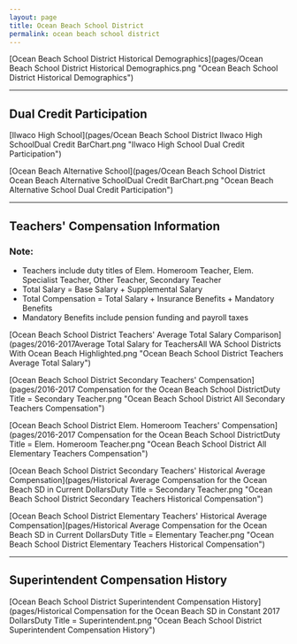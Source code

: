 ```yaml
---
layout: page
title: Ocean Beach School District
permalink: ocean beach school district
---
```



[Ocean Beach School District Historical Demographics](pages/Ocean Beach School District Historical Demographics.png "Ocean Beach School District Historical Demographics")

___

## Dual Credit Participation

[Ilwaco High School](pages/Ocean Beach School District Ilwaco High SchoolDual Credit BarChart.png "Ilwaco High School Dual Credit Participation")

[Ocean Beach Alternative School](pages/Ocean Beach School District Ocean Beach Alternative SchoolDual Credit BarChart.png "Ocean Beach Alternative School Dual Credit Participation")


___

## Teachers' Compensation Information
### Note:
- Teachers include duty titles of Elem. Homeroom Teacher, Elem. Specialist Teacher, Other Teacher, Secondary Teacher
- Total Salary = Base Salary + Supplemental Salary
- Total Compensation = Total Salary + Insurance Benefits + Mandatory Benefits
- Mandatory Benefits include pension funding and payroll taxes

[Ocean Beach School District Teachers' Average Total Salary Comparison](pages/2016-2017Average Total Salary for TeachersAll WA School Districts With Ocean Beach Highlighted.png "Ocean Beach School District Teachers Average Total Salary")

[Ocean Beach School District Secondary Teachers' Compensation](pages/2016-2017 Compensation for the Ocean Beach School DistrictDuty Title = Secondary Teacher.png "Ocean Beach School District All Secondary Teachers Compensation")

[Ocean Beach School District Elem. Homeroom Teachers' Compensation](pages/2016-2017 Compensation for the Ocean Beach School DistrictDuty Title = Elem. Homeroom Teacher.png "Ocean Beach School District All Elementary Teachers Compensation")

[Ocean Beach School District Secondary Teachers' Historical Average Compensation](pages/Historical Average Compensation for the Ocean Beach SD in Current DollarsDuty Title = Secondary Teacher.png "Ocean Beach School District Secondary Teachers Historical Compensation")

[Ocean Beach School District Elementary Teachers' Historical Average Compensation](pages/Historical Average Compensation for the Ocean Beach SD in Current DollarsDuty Title = Elementary Teacher.png "Ocean Beach School District Elementary Teachers Historical Compensation")


___

## Superintendent Compensation History

[Ocean Beach School District Superintendent Compensation History](pages/Historical Compensation for the Ocean Beach SD in Constant 2017 DollarsDuty Title = Superintendent.png "Ocean Beach School District Superintendent Compensation History")


